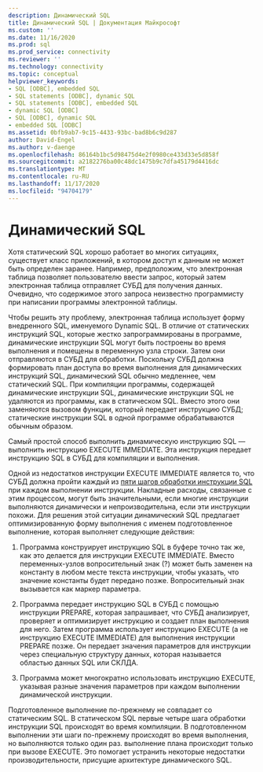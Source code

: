 ```yaml
---
description: Динамический SQL
title: Динамический SQL | Документация Майкрософт
ms.custom: ''
ms.date: 11/16/2020
ms.prod: sql
ms.prod_service: connectivity
ms.reviewer: ''
ms.technology: connectivity
ms.topic: conceptual
helpviewer_keywords:
- SQL [ODBC], embedded SQL
- SQL statements [ODBC], dynamic SQL
- SQL statements [ODBC], embedded SQL
- dynamic SQL [ODBC]
- SQL [ODBC], dynamic SQL
- embedded SQL [ODBC]
ms.assetid: 0bfb9ab7-9c15-4433-93bc-bad8b6c9d287
author: David-Engel
ms.author: v-daenge
ms.openlocfilehash: 86164b1bc5d98475d4e2f0980ce433d33e5d858f
ms.sourcegitcommit: a2182276ba00c48dc1475b9c7dfa45179d4416dc
ms.translationtype: MT
ms.contentlocale: ru-RU
ms.lasthandoff: 11/17/2020
ms.locfileid: "94704179"
---
```

# <a name="dynamic-sql"></a>Динамический SQL
Хотя статический SQL хорошо работает во многих ситуациях, существует класс приложений, в котором доступ к данным не может быть определен заранее. Например, предположим, что электронная таблица позволяет пользователю ввести запрос, который затем электронная таблица отправляет СУБД для получения данных. Очевидно, что содержимое этого запроса неизвестно программисту при написании программы электронной таблицы.  
  
 Чтобы решить эту проблему, электронная таблица использует форму внедренного SQL, именуемого Dynamic SQL. В отличие от статических инструкций SQL, которые жестко запрограммированы в программе, динамические инструкции SQL могут быть построены во время выполнения и помещены в переменную узла строки. Затем они отправляются в СУБД для обработки. Поскольку СУБД должна формировать план доступа во время выполнения для динамических инструкций SQL, динамический SQL обычно медленнее, чем статический SQL. При компиляции программы, содержащей динамические инструкции SQL, динамические инструкции SQL не удаляются из программы, как в статическом SQL. Вместо этого они заменяются вызовом функции, который передает инструкцию СУБД; статические инструкции SQL в одной программе обрабатываются обычным образом.  
  
 Самый простой способ выполнить динамическую инструкцию SQL — выполнить инструкцию EXECUTE IMMEDIATE. Эта инструкция передает инструкцию SQL в СУБД для компиляции и выполнения.  
  
 Одной из недостатков инструкции EXECUTE IMMEDIATE является то, что СУБД должна пройти каждый из [пяти шагов обработки инструкции SQL](processing-a-sql-statement.md) при каждом выполнении инструкции. Накладные расходы, связанные с этим процессом, могут быть значительными, если многие инструкции выполняются динамически и непроизводительна, если эти инструкции похожи. Для решения этой ситуации динамический SQL предлагает оптимизированную форму выполнения с именем подготовленное выполнение, которая выполняет следующие действия:  
  
1.  Программа конструирует инструкцию SQL в буфере точно так же, как это делается для инструкции EXECUTE IMMEDIATE. Вместо переменных-узлов вопросительный знак (?) может быть заменен на константу в любом месте текста инструкции, чтобы указать, что значение константы будет передано позже. Вопросительный знак вызывается как маркер параметра.  
  
2.  Программа передает инструкцию SQL в СУБД с помощью инструкции PREPARE, которая запрашивает, что СУБД анализирует, проверяет и оптимизирует инструкцию и создает план выполнения для него. Затем программа использует инструкцию EXECUTE (а не инструкцию EXECUTE IMMEDIATE) для выполнения инструкции PREPARE позже. Он передает значения параметров для инструкции через специальную структуру данных, которая называется областью данных SQL или СКЛДА.  
  
3.  Программа может многократно использовать инструкцию EXECUTE, указывая разные значения параметров при каждом выполнении динамической инструкции.  
  
 Подготовленное выполнение по-прежнему не совпадает со статическим SQL. В статическом SQL первые четыре шага обработки инструкции SQL происходят во время компиляции. В подготовленном выполнении эти шаги по-прежнему происходят во время выполнения, но выполняются только один раз. выполнение плана происходит только при вызове EXECUTE. Это помогает устранить некоторые недостатки производительности, присущие архитектуре динамического SQL.
